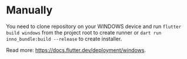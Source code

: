 # Manually

You need to clone repository on your WINDOWS device and run ``flutter build windows`` from the project root to create runner or ``dart run inno_bundle:build --release`` to create installer.

Read more: https://docs.flutter.dev/deployment/windows.